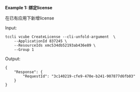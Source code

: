 **Example 1: 绑定license**

在已有应用下新增license


Input: 

```
tccli vcube CreateLicense --cli-unfold-argument  \
    --ApplicationId 837245 \
    --ResourceIds xmc534db52193ab436e89 \
    --Group 1
```

Output: 
```
{
    "Response": {
        "RequestId": "3c140219-cfe9-470e-b241-907877d6fb03"
    }
}
```

